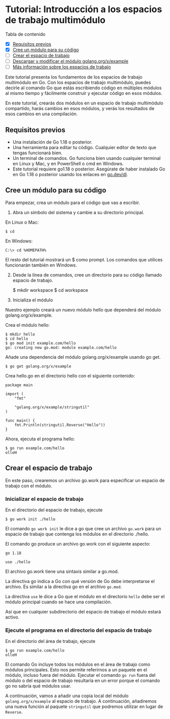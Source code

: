 # Tutorial: Introducción a los espacios de trabajo multimódulo

Tabla de contenido

- [x] [Requisitos previos](#requisitos-previos)
- [x] [Cree un módulo para su código](#cree-un-módulo-para-su-código)
- [ ] [Crear el espacio de trabajo](#crear-espacio-de-trabajo)
- [ ] [Descargar y modificar el módulo golang.org/x/example](#descargar-y-modificar-el-módulo-golang.org/x/example)
- [ ] [Más información sobre los espacios de trabajo](#más-información-sobreespacios-de-trabajo)

Este tutorial presenta los fundamentos de los espacios de trabajo multimódulo en Go. Con los espacios de trabajo multimódulo, puedes decirle al comando Go que estás escribiendo código en múltiples módulos al mismo tiempo y fácilmente construir y ejecutar código en esos módulos.

En este tutorial, crearás dos módulos en un espacio de trabajo multimódulo compartido, harás cambios en esos módulos, y verás los resultados de esos cambios en una compilación.

## Requisitos previos

- Una instalación de Go 1.18 o posterior.
- Una herramienta para editar tu código. Cualquier editor de texto que tengas funcionará bien.
- Un terminal de comandos. Go funciona bien usando cualquier terminal en Linux y Mac, y en PowerShell o cmd en Windows.
- Este tutorial requiere go1.18 o posterior. Asegúrate de haber instalado Go en Go 1.18 o posterior usando los enlaces en [go.dev/dl]('go.dev/dl').

## Cree un módulo para su código

Para empezar, crea un módulo para el código que vas a escribir.

1. Abra un símbolo del sistema y cambie a su directorio principal.

  En Linux o Mac:

    $ cd

  En Windows:

    C:\> cd %HOMEPATH%

El resto del tutorial mostrará un $ como prompt. Los comandos que utilices funcionarán también en Windows.

2. Desde la línea de comandos, cree un directorio para su código llamado espacio de trabajo.

    $ mkdir workspace
    $ cd workspace

3. Inicializa el módulo

Nuestro ejemplo creará un nuevo módulo hello que dependerá del módulo golang.org/x/example.

Crea el módulo hello:

    $ mkdir hello
    $ cd hello
    $ go mod init example.com/hello
    go: creating new go.mod: module example.com/hello

Añade una dependencia del módulo golang.org/x/example usando go get.

    $ go get golang.org/x/example

Crea hello.go en el directorio hello con el siguiente contenido:

    package main

    import (
        "fmt"

        "golang.org/x/example/stringutil"
    )

    func main() {
        fmt.Println(stringutil.Reverse("Hello"))
    }

Ahora, ejecuta el programa hello:

    $ go run example.com/hello
    olleH

## Crear el espacio de trabajo

En este paso, crearemos un archivo go.work para especificar un espacio de trabajo con el módulo.

### Inicializar el espacio de trabajo

En el directorio del espacio de trabajo, ejecute

    $ go work init ./hello

El comando `go work init` le dice a go que cree un archivo `go.work` para un espacio de trabajo que contenga los módulos en el directorio ./hello.

El comando go produce un archivo go.work con el siguiente aspecto:

    go 1.18

    use ./hello

El archivo go.work tiene una sintaxis similar a go.mod.

La directiva go indica a Go con qué versión de Go debe interpretarse el archivo. Es similar a la directiva go en el archivo `go.mod`.

La directiva `use` le dice a Go que el módulo en el directorio `hello` debe ser el módulo principal cuando se hace una compilación.

Así que en cualquier subdirectorio del espacio de trabajo el módulo estará activo.

### Ejecute el programa en el directorio del espacio de trabajo

En el directorio del área de trabajo, ejecute

    $ go run example.com/hello
    olleH

El comando Go incluye todos los módulos en el área de trabajo como módulos principales. Esto nos permite referirnos a un paquete en el módulo, incluso fuera del módulo. Ejecutar el comando `go run` fuera del módulo o del espacio de trabajo resultaría en un error porque el comando go no sabría qué módulos usar.

A continuación, vamos a añadir una copia local del módulo `golang.org/x/example` al espacio de trabajo. A continuación, añadiremos una nueva función al paquete `stringutil` que podremos utilizar en lugar de `Reverse`.

